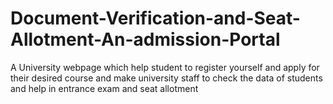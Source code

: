 # Document-Verification-and-Seat-Allotment-An-admission-Portal
A University webpage which help student to register yourself and apply for their desired course and make university staff to check the data of students and help in entrance exam and seat allotment 
